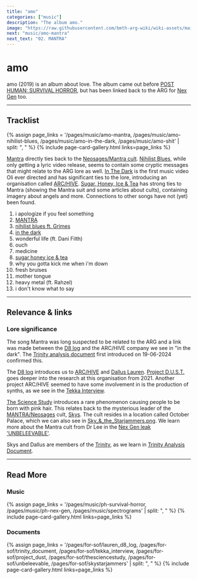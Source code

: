 ```yaml
---
title: "amo"
categories: ["music"]
description: "The album amo."
image: "https://raw.githubusercontent.com/bmth-arg-wiki/wiki-assets/main/music/amo/album_cover_300.png"
next: "music/amo-mantra"
next_text: "02. MANTRA"
---
```

# amo

amo (2019) is an album about love. The album came out before [POST HUMAN: SURVIVAL HORROR](ph-survival-horror), 
but has been linked back to the ARG for [Nex Gen](ph-nex-gen) too.

***

## Tracklist

{% assign page_links = '/pages/music/amo-mantra, /pages/music/amo-nihilist-blues, /pages/music/amo-in-the-dark, /pages/music/amo-shit' | split: ", " %}
{% include page-card-gallery.html links=page_links %}

[Mantra](amo-mantra) directly ties back to the [Neosages/Mantra cult](../lore/mantra). [Nihilist Blues](amo-nihilist-blues),
while only getting a lyric video release, seems to contain some cryptic messages that might relate to the ARG lore as
well. [In The Dark](amo-in-the-dark) is the first music video Oli ever directed and has significant ties to the lore,
introducing an organisation called [ARC/HIVE](../lore/archive). [Sugar, Honey, Ice & Tea](amo-shit) has strong ties to
Mantra (showing the Mantra suit and some articles about cults), containing imagery about angels and more. 
Connections to other songs have not (yet) been found.

01. i apologize if you feel something
02. [MANTRA](amo-mantra)
03. [nihilist blues ft. Grimes](amo-nihilist-blues)
04. [in the dark](amo-in-the-dark)
05. wonderful life (ft. Dani Filth)
06. ouch
07. medicine
08. [sugar honey ice & tea](amo-shit)
09. why you gotta kick me when i'm down
10. fresh bruises
11. mother tongue
12. heavy metal (ft. Rahzel)
13. i don't know what to say

***

## Relevance & links

### Lore significance

The song Mantra was long suspected to be related to the
ARG and a link was made between the [D8 log](../for-sof/lauren_d8_log) and the ARC/HIVE company
we see in "in the dark". The [Trinity analysis document](../for-sof/trinity_document) first
introduced on 19-06-2024 confirmed this.

The [D8 log](../for-sof/lauren_d8_log) introduces us to [ARC/HIVE](../lore/archive) and [Dallus Lauren](../characters/dallus-lauren).
[Project D.U.S.T.](../for-sof/project_dust) goes deeper into the research at this organisation from 2021. Another
project ARC/HIVE seemed to have some involvement in is the production of synths, as we see in the
[Tekka Interview](../for-sof/tekka_interview).

[The Science Study](../for-sof/thesciencestudy) introduces a rare phenomenon causing people to be born with pink hair.
This relates back to the mysterious leader of the [MANTRA/Neosages](../lore/mantra) cult, [Skys](../characters/skys).
The cult resides in a location called October Palace, which we can also see in [Sky_&_the_Starjammers.png](../for-sof/skystarjammers).
We learn more about the Mantra cult from Dr Lee in the [Nex Gen leak 'UNBELEEVABLE'](../for-sof/unbeleevable).

Skys and Dallus are members of the [Trinity](../characters/characters#trinity), as we learn in
[Trinity Analysis Document](../for-sof/trinity_document).

***

## Read More

### Music

{% assign page_links = '/pages/music/ph-survival-horror, /pages/music/ph-nex-gen, /pages/music/spectrograms' | split: ", " %}
{% include page-card-gallery.html links=page_links %}

### Documents

{% assign page_links = '/pages/for-sof/lauren_d8_log, /pages/for-sof/trinity_document, /pages/for-sof/tekka_interview, /pages/for-sof/project_dust, /pages/for-sof/thesciencestudy, /pages/for-sof/unbeleevable, /pages/for-sof/skystarjammers' | split: ", " %}
{% include page-card-gallery.html links=page_links %}
